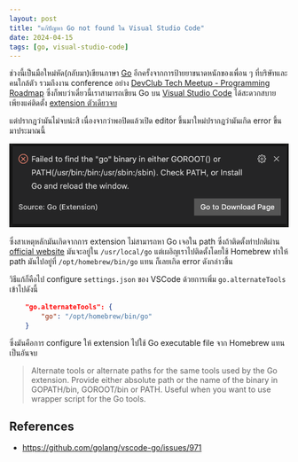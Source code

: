 ```yaml
---
layout: post
title: "แก้ปัญหา Go not found ใน Visual Studio Code"
date: 2024-04-15
tags: [go, visual-studio-code]
---
```


ช่วงนี้เป็นมือใหม่หัด(กลับมา)เขียนภาษา [Go](https://go.dev/) อีกครั้งจากการป้ายยาขนาดหนักของเพื่อน ๆ ที่บริษัทและคนใกล้ตัว รวมถึงงาน conference อย่าง [DevClub Tech Meetup - Programming Roadmap](https://www.youtube.com/watch?v=PrnT8sM4jts) ซึ่งก็พบว่าเดี๋ยวนี้เราสามารถเขียน Go บน [Visual Studio Code](https://code.visualstudio.com/) ได้สะดวกสบายเพียงแค่ติดตั้ง [extension ตัวเดียวจบ](https://marketplace.visualstudio.com/items?itemName=golang.Go)  

แต่ปรากฎว่ามันไม่จบน่ะสิ เนื่องจากว่าพอปิดแล้วเปิด editor ขึ้นมาใหม่ปรากฎว่ามันเกิด error ขึ้นมาประมาณนี้

![GOROOT missing](/assets/2024-04-15-goroot-missing.png)

ซึ่งสาเหตุหลักมันเกิดจากการ extension ไม่สามารถหา Go เจอใน path ซึ่งถ้าติดตั้งท่าปกติผ่าน [official website](https://go.dev/dl/) มันจะอยู่ใน `/usr/local/go` แต่เผอิญเราไปติดตั้งโดยใช้ Homebrew ทำให้ path มันไปอยู่ที่ `/opt/homebrew/bin/go` แทน ก็เลยเกิด error ดังกล่าวขึ้น  

วิธีแก้ก็คือไป configure `settings.json` ของ VSCode ด้วยการเพิ่ม `go.alternateTools` เข้าไปดังนี้

```json
    "go.alternateTools": {
        "go": "/opt/homebrew/bin/go"
    }
```

ซึ่งมันคือการ configure ให้ extension ไปใช้ Go executable file จาก Homebrew แทน เป็นอันจบ

> Alternate tools or alternate paths for the same tools used by the Go extension. Provide either absolute path or the name of the binary in GOPATH/bin, GOROOT/bin or PATH. Useful when you want to use wrapper script for the Go tools.

## References
- <https://github.com/golang/vscode-go/issues/971>